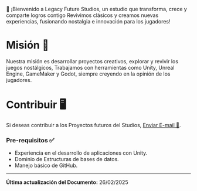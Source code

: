 
👾 ¡Bienvenido a Legacy Future Studios, un estudio que transforma, crece y comparte logros contigo
Revivimos clásicos y creamos nuevas experiencias, fusionando nostalgia e innovación para los jugadores!

# Misión 🎯
Nuestra misión es desarrollar proyectos creativos, explorar y revivir los juegos nostálgicos,
Trabajamos con herramientas como Unity, Unreal Engine, GameMaker y Godot, siempre creyendo en la opinión de los jugadores.

# Contribuir 🖥️
Si deseas contribuir a los Proyectos futuros del Studios, [Enviar E-mail 📧](mailto:email@example.com).

### Pre-requisitos ✅

- Experiencia en el desarrollo de aplicaciones con Unity.
- Dominio de Estructuras de bases de datos.
- Manejo básico de GitHub.

---

**Última actualización del Documento:** 26/02/2025
